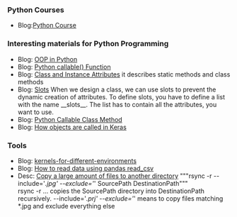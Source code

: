 ### <a name='course'></a>Python Courses
 * Blog:[Python Course](https://www.python-course.eu/index.php)
 
### <a name='pathon'></a>Interesting materials for Python Programming
  * Blog: [OOP in Python](https://www.python-course.eu/python3_object_oriented_programming.php)
  * Blog: [Python callable() Function](http://www.trytoprogram.com/python-programming/python-built-in-functions/callable/)
  * Blog: [Class and Instance Attributes](https://www.python-course.eu/python3_class_and_instance_attributes.php) it describes static methods and class methods
  * Blog: [Slots](https://python-course.eu/python3_slots.php) When we design a class, we can use slots to prevent the dynamic creation of attributes. To define slots, you have to define a list with the name \_\_slots__. The list has to contain all the attributes, you want to use.
  * Blog: [Python Callable Class Method](https://medium.com/@nunenuh/python-callable-class-1df8e122b30c)
  * Blog: [How objects are called in Keras](https://adaickalavan.github.io/tensorflow/how-objects-are-called-in-keras/)

### <a name='tools'></a>Tools
 * Blog: [kernels-for-different-environments](https://ipython.readthedocs.io/en/stable/install/kernel_install.html)
 * Blog: [How to read data using pandas read_csv](https://honingds.com/blog/pandas-read_csv/#ftoc-mangle_dupe_cols)
 * Desc: [Copy a large amount of files to another directory](https://www.digitalocean.com/community/tutorials/how-to-use-rsync-to-sync-local-and-remote-directories-on-a-vps)
          """rsync -r --include='*.jpg' --exclude='*' SourcePath DestinationPath"""
          <br/>rsync -r …  copies the SourcePath directory into DestinationPath recursively.
          --include='*.prj' --exclude='*' means to copy files matching *.jpg and exclude everything else 
